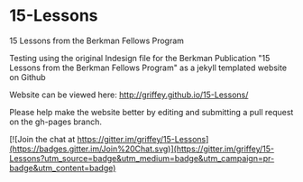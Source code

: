 # 15-Lessons

15 Lessons from the Berkman Fellows Program

Testing using the original Indesign file for the Berkman Publication "15 Lessons from the Berkman Fellows Program" as a jekyll templated website on Github

Website can be viewed here: http://griffey.github.io/15-Lessons/

Please help make the website better by editing and submitting a pull request on the gh-pages branch. 

[![Join the chat at https://gitter.im/griffey/15-Lessons](https://badges.gitter.im/Join%20Chat.svg)](https://gitter.im/griffey/15-Lessons?utm_source=badge&utm_medium=badge&utm_campaign=pr-badge&utm_content=badge)

